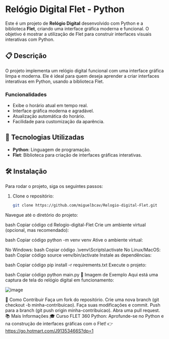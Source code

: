 # Relógio Digital Flet - Python

Este é um projeto de **Relógio Digital** desenvolvido com Python e a biblioteca **Flet**, criando uma interface gráfica moderna e funcional. O objetivo é mostrar a utilização de Flet para construir interfaces visuais interativas com Python.

## 📋 Descrição

O projeto implementa um relógio digital funcional com uma interface gráfica limpa e moderna. Ele é ideal para quem deseja aprender a criar interfaces interativas em Python, usando a biblioteca Flet. 

### Funcionalidades
- Exibe o horário atual em tempo real.
- Interface gráfica moderna e agradável.
- Atualização automática do horário.
- Facilidade para customização da aparência.

## 🚀 Tecnologias Utilizadas

- **Python**: Linguagem de programação.
- **Flet**: Biblioteca para criação de interfaces gráficas interativas.

## 🛠️ Instalação

Para rodar o projeto, siga os seguintes passos:

1. Clone o repositório:
   ```bash
   git clone https://github.com/miguelbcav/Relogio-digital-Flet.git
Navegue até o diretório do projeto:

bash
Copiar código
cd Relogio-digital-Flet
Crie um ambiente virtual (opcional, mas recomendado):

bash
Copiar código
python -m venv venv
Ative o ambiente virtual:

No Windows:
bash
Copiar código
.\venv\Scripts\activate
No Linux/MacOS:
bash
Copiar código
source venv/bin/activate
Instale as dependências:

bash
Copiar código
pip install -r requirements.txt
Execute o projeto:

bash
Copiar código
python main.py
📸 Imagem de Exemplo
Aqui está uma captura de tela do relógio digital em funcionamento:

![image](https://github.com/user-attachments/assets/8a629274-eb6d-4e85-a2d4-8900859a528d)

💬 Como Contribuir
Faça um fork do repositório.
Crie uma nova branch (git checkout -b minha-contribuicao).
Faça suas modificações e commit.
Push para a branch (git push origin minha-contribuicao).
Abra uma pull request.
📚 Mais Informações
🎓 Curso FLET 360 Python:
Aprofunde-se no Python e na construção de interfaces gráficas com o Flet!
👉 https://go.hotmart.com/J91353466S?dp=1
